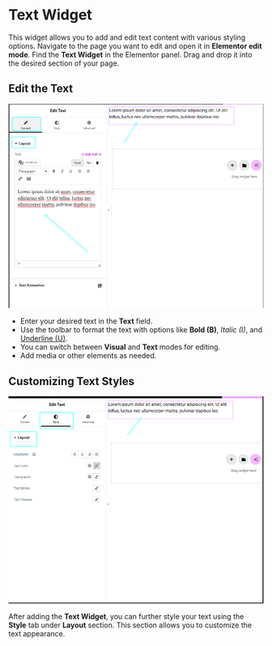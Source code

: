 # Text Widget

This widget allows you to add and edit text content with various styling options. Navigate to the page you want to edit and open it in **Elementor edit mode**. Find the **Text Widget** in the Elementor panel. Drag and drop it into the desired section of your page.

## Edit the Text  

<p class="cmf--img-wrapper">
    <img src="/assets/framework/images/widgets/general-elements/text/text_1.png" alt="">
</p>

- Enter your desired text in the **Text** field.  
- Use the toolbar to format the text with options like **Bold (B)**, *Italic (I)*, and <u>Underline (U)</u>.
- You can switch between **Visual** and **Text** modes for editing.
- Add media or other elements as needed.


## Customizing Text Styles  

<p class="cmf--img-wrapper">
    <img src="/assets/framework/images/widgets/general-elements/text/text_2.png" alt="">
</p>

After adding the **Text Widget**, you can further style your text using the **Style** tab under **Layout** section. This section allows you to customize the text appearance.
